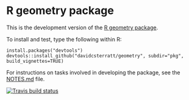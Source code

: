 # R geometry package
This is the development version of the [R geometry package](https://davidcsterratt.github.io/geometry).

To install and test, type the following within R:
```
install.packages("devtools")
devtools::install_github("davidcsterratt/geometry", subdir="pkg", build_vignettes=TRUE)
```

For instructions on tasks involved in developing the package, see the
[NOTES.md](NOTES.md) file.

<!-- badges: start -->
[![Travis build status](https://travis-ci.org/davidcsterratt/geometry.svg?branch=master)](https://travis-ci.org/davidcsterratt/geometry)
<!-- badges: end -->
